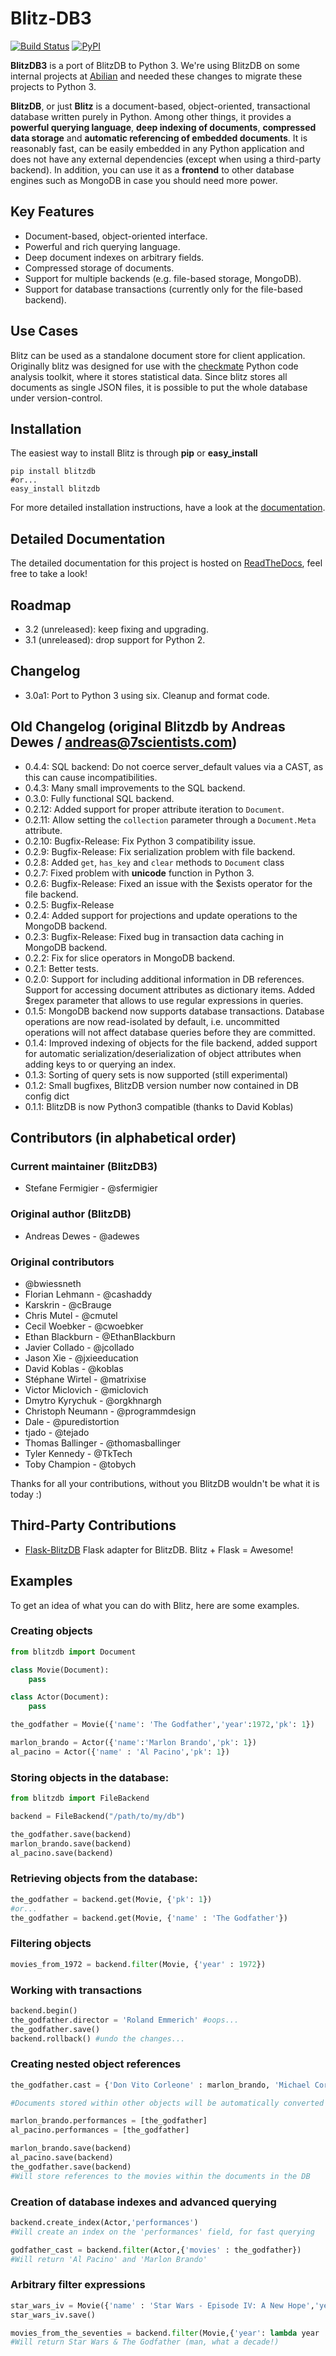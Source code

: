 # Blitz-DB3

[![Build Status](https://travis-ci.org/abilian/blitzdb3.svg?branch=master)](https://travis-ci.org/abilian/blitzdb3)
[![PyPI](https://img.shields.io/pypi/v/blitzdb3.svg?maxAge=1000)](https://pypi.python.org/pypi/blitzdb3)

**BlitzDB3** is a port of BlitzDB to Python 3. We're using BlitzDB on some internal projects at [Abilian](https://www.abilian.com/) and needed these changes to migrate these projects to Python 3.

**BlitzDB**, or just **Blitz** is a document-based, object-oriented, transactional database written purely in Python. Among other things, it provides a **powerful querying language**, **deep indexing of documents**, **compressed data storage** and **automatic referencing of embedded documents**. It is reasonably fast, can be easily embedded in any Python application and does not have any external dependencies (except when using a third-party backend). In addition, you can use it as a **frontend** to other database engines such as MongoDB in case you should need more power.

## Key Features

* Document-based, object-oriented interface.
* Powerful and rich querying language.
* Deep document indexes on arbitrary fields.
* Compressed storage of documents.
* Support for multiple backends (e.g. file-based storage, MongoDB).
* Support for database transactions (currently only for the file-based backend).

## Use Cases

Blitz can be used as a standalone document store for client application. Originally blitz was designed for use with the [checkmate](https://github.com/quantifiedcode/checkmate) Python code analysis toolkit, where it stores statistical data. Since blitz stores all documents as single JSON files, it is possible to put the whole database under version-control.

## Installation

The easiest way to install Blitz is through **pip** or **easy_install**

    pip install blitzdb
    #or...
    easy_install blitzdb

For more detailed installation instructions, have a look at the [documentation](http://blitzdb.readthedocs.org).

## Detailed Documentation

The detailed documentation for this project is hosted on [ReadTheDocs](http://blitzdb.readthedocs.org), feel free to take a look!

## Roadmap

* 3.2 (unreleased): keep fixing and upgrading.
* 3.1 (unreleased): drop support for Python 2.

## Changelog

* 3.0a1: Port to Python 3 using six. Cleanup and format code. 

## Old Changelog (original Blitzdb by Andreas Dewes / andreas@7scientists.com)

* 0.4.4: SQL backend: Do not coerce server_default values via a CAST, as this can cause incompatibilities.
* 0.4.3: Many small improvements to the SQL backend.
* 0.3.0: Fully functional SQL backend.
* 0.2.12: Added support for proper attribute iteration to `Document`.
* 0.2.11: Allow setting the `collection` parameter through a `Document.Meta` attribute.
* 0.2.10: Bugfix-Release: Fix Python 3 compatibility issue.
* 0.2.9: Bugfix-Release: Fix serialization problem with file backend.
* 0.2.8: Added `get`, `has_key` and `clear` methods to `Document` class
* 0.2.7: Fixed problem with __unicode__ function in Python 3.
* 0.2.6: Bugfix-Release: Fixed an issue with the $exists operator for the file backend.
* 0.2.5: Bugfix-Release
* 0.2.4: Added support for projections and update operations to the MongoDB backend.
* 0.2.3: Bugfix-Release: Fixed bug in transaction data caching in MongoDB backend.
* 0.2.2: Fix for slice operators in MongoDB backend.
* 0.2.1: Better tests.
* 0.2.0: Support for including additional information in DB references. Support for accessing document attributes as dictionary items.
         Added $regex parameter that allows to use regular expressions in queries.
* 0.1.5: MongoDB backend now supports database transactions. Database operations are now read-isolated by default, i.e.
         uncommitted operations will not affect database queries before they are committed.
* 0.1.4: Improved indexing of objects for the file backend, added support for automatic serialization/deserialization
         of object attributes when adding keys to or querying an index.
* 0.1.3: Sorting of query sets is now supported (still experimental)
* 0.1.2: Small bugfixes, BlitzDB version number now contained in DB config dict
* 0.1.1: BlitzDB is now Python3 compatible (thanks to David Koblas)

## Contributors (in alphabetical order)

### Current maintainer (BlitzDB3)

* Stefane Fermigier - @sfermigier

### Original author (BlitzDB)

* Andreas Dewes - @adewes

### Original contributors

*  @bwiessneth
*  Florian Lehmann - @cashaddy
*  Karskrin - @cBrauge
*  Chris Mutel - @cmutel
*  Cecil Woebker - @cwoebker
*  Ethan Blackburn - @EthanBlackburn
*  Javier Collado - @jcollado
*  Jason Xie - @jxieeducation
*  David Koblas - @koblas
*  Stéphane Wirtel - @matrixise
*  Victor Miclovich - @miclovich
*  Dmytro Kyrychuk - @orgkhnargh
*  Christoph Neumann - @programmdesign
*  Dale - @puredistortion
*  tjado - @tejado
*  Thomas Ballinger - @thomasballinger
*  Tyler Kennedy - @TkTech
*  Toby Champion - @tobych

Thanks for all your contributions, without you BlitzDB wouldn't be what it is today :)

## Third-Party Contributions

* [Flask-BlitzDB](https://github.com/puredistortion/flask-blitzdb) Flask adapter for BlitzDB. Blitz + Flask = Awesome!

## Examples

To get an idea of what you can do with Blitz, here are some examples.

### Creating objects

```python
from blitzdb import Document

class Movie(Document):
    pass

class Actor(Document):
    pass

the_godfather = Movie({'name': 'The Godfather','year':1972,'pk': 1})

marlon_brando = Actor({'name':'Marlon Brando','pk': 1})
al_pacino = Actor({'name' : 'Al Pacino','pk': 1})
```

### Storing objects in the database:

```python
from blitzdb import FileBackend

backend = FileBackend("/path/to/my/db")

the_godfather.save(backend)
marlon_brando.save(backend)
al_pacino.save(backend)
```

### Retrieving objects from the database:

```python
the_godfather = backend.get(Movie, {'pk': 1})
#or...
the_godfather = backend.get(Movie, {'name' : 'The Godfather'})
```

### Filtering objects

```python
movies_from_1972 = backend.filter(Movie, {'year' : 1972})
```

### Working with transactions

```python
backend.begin()
the_godfather.director = 'Roland Emmerich' #oops...
the_godfather.save()
backend.rollback() #undo the changes...
```

### Creating nested object references

```python
the_godfather.cast = {'Don Vito Corleone' : marlon_brando, 'Michael Corleone' : al_pacino}

#Documents stored within other objects will be automatically converted to database references.

marlon_brando.performances = [the_godfather]
al_pacino.performances = [the_godfather]

marlon_brando.save(backend)
al_pacino.save(backend)
the_godfather.save(backend)
#Will store references to the movies within the documents in the DB
```

### Creation of database indexes and advanced querying

```python
backend.create_index(Actor,'performances')
#Will create an index on the 'performances' field, for fast querying

godfather_cast = backend.filter(Actor,{'movies' : the_godfather})
#Will return 'Al Pacino' and 'Marlon Brando'
```

### Arbitrary filter expressions

```python
star_wars_iv = Movie({'name' : 'Star Wars - Episode IV: A New Hope','year': 1977})
star_wars_iv.save()

movies_from_the_seventies = backend.filter(Movie,{'year': lambda year : year >= 1970 and year < 1980})
#Will return Star Wars & The Godfather (man, what a decade!)
```
